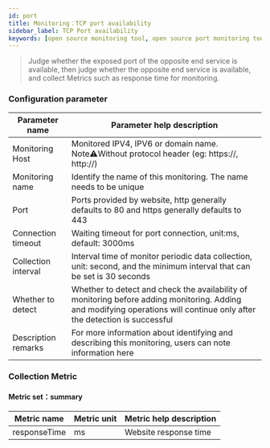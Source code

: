 ```yaml
---
id: port  
title: Monitoring：TCP port availability      
sidebar_label: TCP Port availability    
keywords: [open source monitoring tool, open source port monitoring tool, monitoring TCP port metrics]
---
```


> Judge whether the exposed port of the opposite end service is available, then judge whether the opposite end service is available, and collect Metrics such as response time for monitoring.

### Configuration parameter

|   Parameter name    |                                                                        Parameter help description                                                                         |
|---------------------|---------------------------------------------------------------------------------------------------------------------------------------------------------------------------|
| Monitoring Host     | Monitored IPV4, IPV6 or domain name. Note⚠️Without protocol header (eg: https://, http://)                                                                                |
| Monitoring name     | Identify the name of this monitoring. The name needs to be unique                                                                                                         |
| Port                | Ports provided by website, http generally defaults to 80 and https generally defaults to 443                                                                              |
| Connection timeout  | Waiting timeout for port connection, unit:ms, default: 3000ms                                                                                                             |
| Collection interval | Interval time of monitor periodic data collection, unit: second, and the minimum interval that can be set is 30 seconds                                                   |
| Whether to detect   | Whether to detect and check the availability of monitoring before adding monitoring. Adding and modifying operations will continue only after the detection is successful |
| Description remarks | For more information about identifying and describing this monitoring, users can note information here                                                                    |

### Collection Metric

#### Metric set：summary

| Metric name  | Metric unit | Metric help description |
|--------------|-------------|-------------------------|
| responseTime | ms          | Website response time   |

